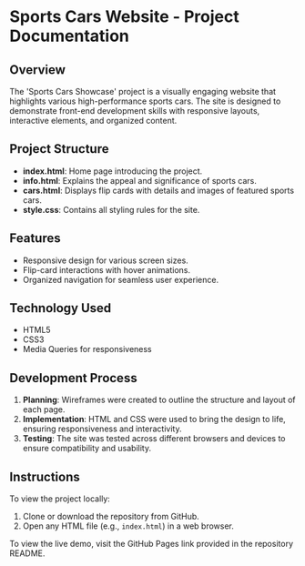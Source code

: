 # Sports Cars Website - Project Documentation

## Overview
The 'Sports Cars Showcase' project is a visually engaging website that highlights various high-performance sports cars. The site is designed to demonstrate front-end development skills with responsive layouts, interactive elements, and organized content.

## Project Structure
- **index.html**: Home page introducing the project.
- **info.html**: Explains the appeal and significance of sports cars.
- **cars.html**: Displays flip cards with details and images of featured sports cars.
- **style.css**: Contains all styling rules for the site.

## Features
- Responsive design for various screen sizes.
- Flip-card interactions with hover animations.
- Organized navigation for seamless user experience.

## Technology Used
- HTML5
- CSS3
- Media Queries for responsiveness

## Development Process
1. **Planning**: Wireframes were created to outline the structure and layout of each page.
2. **Implementation**: HTML and CSS were used to bring the design to life, ensuring responsiveness and interactivity.
3. **Testing**: The site was tested across different browsers and devices to ensure compatibility and usability.

## Instructions
To view the project locally:
1. Clone or download the repository from GitHub.
2. Open any HTML file (e.g., `index.html`) in a web browser.

To view the live demo, visit the GitHub Pages link provided in the repository README.
